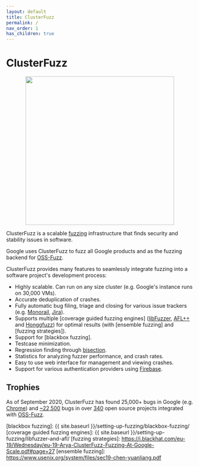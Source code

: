 ```yaml
---
layout: default
title: ClusterFuzz
permalink: /
nav_order: 1
has_children: true
---
```


# ClusterFuzz

<p align="center">
  <img src="{{ site.baseurl }}/images/logo.png" width="400">
</p>

ClusterFuzz is a scalable [fuzzing](https://en.wikipedia.org/wiki/Fuzzing)
infrastructure that finds security and stability issues in software.

Google uses ClusterFuzz to fuzz all Google products and as the fuzzing
backend for [OSS-Fuzz].

ClusterFuzz provides many features to seamlessly integrate fuzzing into
a software project's development process:
- Highly scalable. Can run on any size cluster (e.g. Google's instance runs on
  30,000 VMs).
- Accurate deduplication of crashes.
- Fully automatic bug filing, triage and closing for various issue trackers
  (e.g. [Monorail], [Jira]).
- Supports multiple [coverage guided fuzzing engines]
  ([libFuzzer], [AFL++] and [Honggfuzz])
  for optimal results (with [ensemble fuzzing] and [fuzzing strategies]).
- Support for [blackbox fuzzing].
- Testcase minimization.
- Regression finding through [bisection].
- Statistics for analyzing fuzzer performance, and crash rates.
- Easy to use web interface for management and viewing crashes.
- Support for various authentication providers using [Firebase].

[Monorail]: https://opensource.google.com/projects/monorail

## Trophies
As of September 2020, ClusterFuzz has found 25,000+ bugs in Google (e.g. [Chrome])
and [~22,500] bugs in over [340] open source projects integrated with [OSS-Fuzz].

[Chrome]: https://bugs.chromium.org/p/chromium/issues/list?can=1&q=label%3AClusterFuzz+-status%3AWontFix%2CDuplicate
[~22,500]: https://bugs.chromium.org/p/oss-fuzz/issues/list?q=-status%3AWontFix%2CDuplicate%20-component%3AInfra&can=1
[340]: https://github.com/google/oss-fuzz/tree/master/projects
[OSS-Fuzz]: https://github.com/google/oss-fuzz
[Monorail]: https://opensource.google.com/projects/monorail
[Jira]: https://www.atlassian.com/software/jira
[bisection]: https://en.wikipedia.org/wiki/Bisection_(software_engineering)
[Firebase]: https://firebase.google.com/docs/auth
[libFuzzer]: http://llvm.org/docs/LibFuzzer.html
[AFL]: https://github.com/google/AFL
[AFL++]: https://github.com/AFLplusplus/AFLplusplus
[Honggfuzz]: https://github.com/google/honggfuzz
[blackbox fuzzing]: {{ site.baseurl }}/setting-up-fuzzing/blackbox-fuzzing/
[coverage guided fuzzing engines]: {{ site.baseurl }}/setting-up-fuzzing/libfuzzer-and-afl/
[fuzzing strategies]: https://i.blackhat.com/eu-19/Wednesday/eu-19-Arya-ClusterFuzz-Fuzzing-At-Google-Scale.pdf#page=27
[ensemble fuzzing]: https://www.usenix.org/system/files/sec19-chen-yuanliang.pdf
